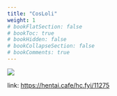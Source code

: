 ```yaml
---
title: "CosLoli"
weight: 1
# bookFlatSection: false
# bookToc: true
# bookHidden: false
# bookCollapseSection: false
# bookComments: true
---
```


![](https://cdn.jsdelivr.net/gh/reiuyfan/imagehosting@main/blog/20210111055842015.jpg)

link: <https://hentai.cafe/hc.fyi/11275>